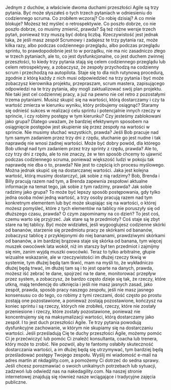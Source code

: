 Jednym z duchów, a właściwie dwoma duchami przeszłości Agile są trzy pytania. Być może słyszałeś o tych trzech pytaniach w odniesieniu do codziennego scruma. Co zrobiłem wczoraj? Co robię dzisiaj? A co mnie blokuje? Możesz też myśleć o retrospektywie. Co poszło dobrze, co nie poszło dobrze, co musimy zmienić, prawda? Są też różne wersje trzech pytań, ponieważ trzy muszą być dobrą liczbą. Rzeczywistość jest jednak taka, że jeśli masz zespół Scrumowy i zadajesz te trzy pytania raz, może kilka razy, albo podczas codziennego przeglądu, albo podczas przeglądu sprintu, to prawdopodobnie jest to w porządku, nie ma nic zasadniczo złego w trzech pytaniach, ale to, co jest dysfunkcjonalne, co jest duchem zwinnej przeszłości, to kiedy trzy pytania stają się celem codziennego przeglądu lub celem retrospektywy, a zobaczysz, że zespoły przychodzą na codzienny scrum i przechodzą na autopilota. Staje się to dla nich rutynową procedurą, zgodnie z którą każdy z nich musi odpowiedzieć na trzy pytania i być może zobaczysz kierownika projektu, przepraszam, scrum mastera, zapisującego odpowiedzi na te trzy pytania, aby mogli zaktualizować swój plan projektu. Nie taki jest cel codziennej pracy, a już na pewno nie cel retro z pozostałymi trzema pytaniami. Musisz skupić się na wartości, którą dostarczamy i czy ta wartość zmierza w kierunku wyniku, który próbujemy osiągnąć? Staramy się odnieść sukces w realizacji celu sprintu i potencjalnie innych rzeczy w sprincie, i czy robimy postępy w tym kierunku? Czy jesteśmy zablokowani jako grupa? Dlatego uważam, że bardziej efektywnym sposobem na osiągnięcie postępów jest skupienie się przez zespoły na wartości w sprincie. Nie musimy słuchać wszystkich, prawda? Jeśli Bob pracuje nad tym samym zadaniem przez trzy dni z rzędu, słuchanie go jest nudne i tak naprawdę nie wnosi żadnej wartości. Może być dobry powód, dla którego Bob utknął nad tym zadaniem przez trzy sprinty z rzędu, prawda? Ale to, czy trzy dni z rzędu, ale to nie znaczy, że w ten sposób chcemy to ujawnić podczas codziennego scruma, ponieważ większość ludzi w pokoju tak naprawdę nie dba o to, prawda? Nie jest to częścią ich procesu myślowego. Można jednak skupić się na dostarczanej wartości. Jaka jest kolejna wartość, którą musimy dostarczyć, jak sobie z nią radzimy? Bob, Brenda i Billy pracują razem nad tym, a Brenda zapewnia zespołowi aktualne informacje na temat tego, jak sobie z tym radzimy, prawda? Jak sobie radzimy jako grupa? To może być lepszy sposób postępowania, gdy tylko jedna osoba mówi jedną wartość, a trzy osoby pracują razem nad tym konkretnym elementem lub być może skupiając się na wartości, o której możesz pomyśleć, które z tych elementów na tablicy nie poruszyły się od dłuższego czasu, prawda? O czym zapominamy na co dzień? To jest coś, czemu warto się przyjrzeć. Jak stare są te przedmioty? Coś staje się zbyt stare na tej tablicy. Być może widziałeś, jeśli wygooglujesz codzienne skórki od bananów, starzenie się przedmiotu pracy ze skórkami od bananów, zobaczysz tablicę z przyklejonymi do niej bananami, prawdziwymi skórkami od bananów, a im bardziej brązowa staje się skórka od banana, tym więcej muszek owocówek lata wokół, niż im starszy był ten przedmiot i zajmijmy się nim, zanim wyjdą muszki owocówki. Teraz to tylko arbitralne, głupie wizualne wskazanie, ale w rzeczywistości im dłużej rzeczy tkwią w systemie, tym dłużej będą tam tkwić, mam na myśli to, że wykładniczo dłużej będą trwać, im dłużej tam są i to jest oparte na danych, prawda, możesz iść zebrać te dane, spojrzeć na te dane, monitorować przepływ przez system, a zobaczysz, że bardzo często dzieje się tak, że rzeczy, które utkną, mają tendencję do utknięcia i jeśli nie masz jasnych zasad, jako zespół, prawda, sposób pracy naszego zespołu, jeśli nie masz jasnego konsensusu co do tego, co robimy z tymi rzeczami, dość często po prostu zostają one pozostawione, a ponieważ zostają pozostawione, kończysz na koniec sprintu i są rzeczy, których nie zrobiłeś, rzeczy, które nie zostały przeniesione i rzeczy, które zostały pozostawione, ponieważ nie koncentrujemy się na maksymalizacji wartości, którą dostarczamy jako zespół. I to jest duch przeszłości Agile. Te trzy pytania powodują dysfunkcyjne zachowanie, w którym nie skupiamy się na dostarczaniu wartości. Jeśli prześladują Cię te duchy przeszłości Agile, możemy pomóc Ci je przećwiczyć lub pomóc Ci znaleźć konsultanta, coacha lub trenera, który może to zrobić. Nie pozwól, aby te fantomy osłabiły skuteczność dostarczania wartości, a im dłużej będą się utrzymywać, tym bardziej będą prześladować postępy Twojego zespołu. Wyślij mi wiadomość e-mail na adres martin at nkdagility.com, a pomożemy Ci dotrzeć do sedna sprawy. Jeśli chcesz porozmawiać o swoich unikalnych potrzebach lub sytuacji, zadzwoń lub odwiedź nas na nakedagility.com. Na naszej stronie internetowej znajdują się również nasze wciągające i tradycyjne zajęcia publiczne.